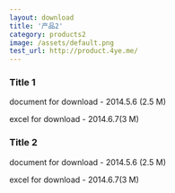```yaml
---
layout: download
title: '产品2'
category: products2
image: /assets/default.png
test_url: http://product.4ye.me/
---
```


### Title 1
document for download - 2014.5.6 (2.5 M)

excel for download - 2014.6.7(3 M)

### Title 2
document for download - 2014.5.6 (2.5 M)

excel for download - 2014.6.7(3 M)

